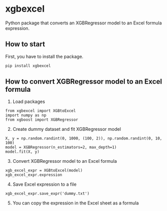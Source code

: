# xgbexcel

Python package that converts an XGBRegressor model to an Excel formula expression.

## How to start

First, you have to install the package.

```bash
pip install xgbexcel
```

## How to convert XGBRegressor model to an Excel formula

1. Load packages
```
from xgbexcel import XGBtoExcel
import numpy as np
from xgboost import XGBRegressor
```

2. Create dummy dataset and fit XGBRegressor model
```
X, y = np.random.randint(0, 1000, (100, 2)), np.random.randint(0, 10, 100)
model = XGBRegressor(n_estimators=2, max_depth=1)
model.fit(X, y)
```

3. Convert XGBRegressor model to an Excel formula
```
xgb_excel_expr = XGBtoExcel(model)
xgb_excel_expr.expression
```

4. Save Excel expression to a file
```
xgb_excel_expr.save_expr('dummy.txt')
```
5. You can copy the expression in the Excel sheet as a formula

